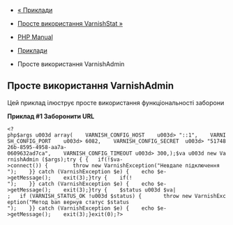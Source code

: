 - [« Приклади](varnish.examples.md)
- [Просте використання VarnishStat »](varnish.example.stat.md)

- [PHP Manual](index.md)
- [Приклади](varnish.examples.md)
- Просте використання VarnishAdmin

## Просте використання VarnishAdmin

Цей приклад ілюструє просте використання функціональності
заборони

**Приклад #1 Заборонити URL**

` <?php$args u003d array(    VARNISH_CONFIG_HOST    u003d> "::1",    VARNISH_CONFIG_PORT    u003d> 6082,    VARNISH_CONFIG_SECRET  u003d> "5174826b-8595-4958-aa7a-0609632ad7ca",    VARNISH_CONFIG_TIMEOUT u003d> 300,);$va u003d new VarnishAdmin ($args);try { {   if(!$va->connect()) {        throw new VarnishException("Невдале підключення
");    }} catch (VarnishException $e) {    echo $e->getMessage();    exit(3);}try {    if(!
");    }} catch (VarnishException $e) {    echo $e->getMessage();    exit(3);}try {    $status u003d $va| ;   if (VARNISH_STATUS_OK !u003d $status) {       throw new VarnishException("Метод ban вернув статус $status
");    }} catch (VarnishException $e) {    echo $e->getMessage();    exit(3);}exit(0);?> `
